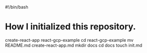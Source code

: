 #!/bin/bash
# How I initialized this repository.

create-react-app react-gcp-example
cd react-gcp-example
mv README.md create-react-app.md
mkdir docs
cd docs
touch init.md
